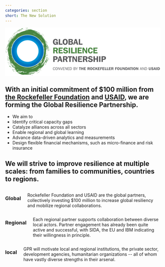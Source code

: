 ```yaml
---
categories: section
short: The New Solution
---
```

<div class='logo'>
	<img src='img/logos/grp-color-tagline.png'>
</div>

## With an initial commitment of $100 million from [the Rockefeller Foundation]() and [USAID](), we are forming the Global Resilience Partnership.

- We aim to
- Identify critical capacity gaps
- Catalyze alliances across all sectors
- Enable regional and global learning
- Advance data-driven analytics and measurements
- Design flexible financial mechanisms, such as micro-finance and risk insurance

##  We will strive to improve resilience at multiple scales: from families to communities, countries to regions.

<div class='row'>
	<div class='medium-4 columns'>
		<h3 class='clearfix'><span class='icon global'></span>Global</h3>
		<p>Rockefeller Foundation and USAID are the global partners, collectively investing $100 million to increase global resiliency and mobilize regional collaborations.</p>
	</div>
	<div class='medium-4 columns'>
		<h3 class='clearfix'><span class='icon regional'></span>Regional</h3>
		<p>Each regional partner supports collaboration between diverse local actors. Partner engagement has already been quite active and successful, with SIDA, the EU and IBM indicating their willingness in principle.</p>
	</div>
	<div class='medium-4 columns'>
		<h3 class='clearfix'><span class='icon local'></span>local</h3>
		<p>GPR will motivate local and regional institutions, the private sector, development agencies, humanitarian organizations -- all of whom have vastly diverse strengths in their arsenal.</p>
	</div>
<div>